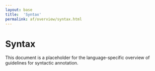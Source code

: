 ```yaml
---
layout: base
title:  'Syntax'
permalink: af/overview/syntax.html
---
```


# Syntax

This document is a placeholder for the language-specific overview of
guidelines for syntactic annotation.
